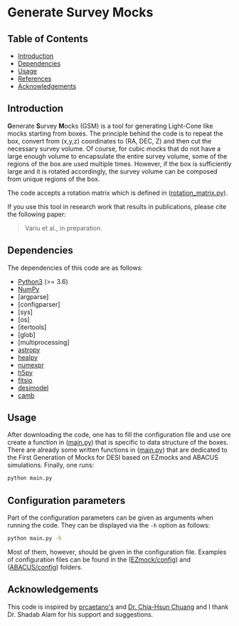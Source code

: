 # Generate Survey Mocks

## Table of Contents

-   [Introduction](#introduction)
-   [Dependencies](#Dependencies)
-   [Usage](#Usage)
-   [References](#references)
-   [Acknowledgements](#Acknowledgements)

## Introduction

**G**enerate **S**urvey **M**ocks (GSM) is a tool for generating Light-Cone like mocks starting from boxes. The principle behind the code is to repeat the box, convert from (x,y,z) coordinates to (RA, DEC, Z) and then cut the necessary survey volume. Of course, for cubic mocks that do not have a large enough volume to encapsulate the entire survey volume, some of the regions of the box are used multiple times. However, if the box is sufficiently large and it is rotated accordingly, the survey volume can be composed from unique regions of the box. 

The code accepts a rotation matrix which is defined in ([rotation_matrix.py](rotation_matrix.py)).


If you use this tool in research work that results in publications, please cite the following paper:

> Variu et al., in preparation.

## Dependencies

The dependencies of this code are as follows:

-   [Python3](https://www.python.org/)  (>= 3.6)
-   [NumPy](https://numpy.org/)
-   [argparse]
-   [configparser]
-   [sys]
-   [os]
-   [itertools]
-   [glob]
-   [multiprocessing]
-   [astropy](https://www.astropy.org/)
-   [healpy](https://healpy.readthedocs.io/en/latest/index.html)
-   [numexpr](https://github.com/pydata/numexpr)
-   [h5py](https://docs.h5py.org/en/stable/)
-   [fitsio](https://github.com/esheldon/fitsio)
-   [desimodel](https://github.com/desihub/desimodel)
-   [camb](https://github.com/cmbant/CAMB)

## Usage

After downloading the code, one has to fill the configuration file and use ore create a function in ([main.py](main.py)) that is specific to data structure of the boxes. There are already some written functions in ([main.py](main.py)) that are dedicated to the First Generation of Mocks for DESI based on EZmocks and ABACUS simulations. Finally, one runs:

```bash
python main.py
```


## Configuration parameters

Part of the configuration parameters can be given as arguments when running the code. They can be displayed via the `-h` option as follows:

```bash
python main.py -h
```

Most of them, however, should be given in the configuration file. Examples of configuration files can be found in the ([EZmock/config](EZmock/config)) and ([ABACUS/config](ABACUS/config)) folders.

## Acknowledgements
This code is inspired by [prcaetano's](https://github.com/prcaetano/gallightcone) and [Dr. Chia-Hsun Chuang](https://github.com/chia-hsun-chuang/apply_desifootprint_nz) and I thank Dr. Shadab Alam for his support and suggestions.